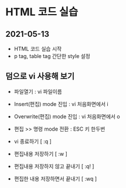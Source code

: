 # HTML 코드 실습

## 2021-05-13
* HTML 코드 실습 시작
* p tag, table tag 간단한 style 설정

## 덤으로 vi 사용해 보기
* 파일열기 : vi 파일이름
* Insert(편집) mode 진입 : vi 처음화면에서 i
* Overwrite(편집) mode 진입 : vi 처음화면에서 o

* 편집 >> 명령 mode 전환 : ESC 키 한두번
* vi 종료하기 [ :q ]
* 편집내용 저장하기 [ :w ]
* 편집내용 저장하지 않고 끝내기 [ :q! ]
* 편집한 내용 저장하면서 끝내기 [ :wq ]
